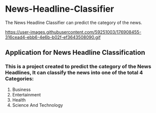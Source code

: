 # News-Headline-Classifier
The News Headline Classifier can predict the category of the news.

https://user-images.githubusercontent.com/59251003/176908455-316cead4-ebb6-4e6b-b02f-ef3643508090.gif


## Application for News Headline Classification
 ### This is a project created to predict the category of the News Headlines, It can classify the news into one of the total 4 Categories:
 
 1. Business
 2. Entertainment
 3. Health
 4. Science And Technology

